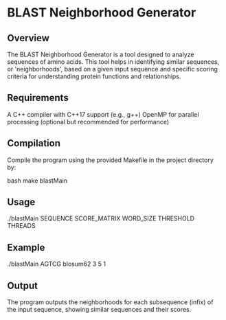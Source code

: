 # BLAST Neighborhood Generator
## Overview

The BLAST Neighborhood Generator is a tool designed to analyze sequences of amino acids. This tool helps in identifying similar sequences, or 'neighborhoods', based on a given input sequence and specific scoring criteria for understanding protein functions and relationships.

## Requirements

A C++ compiler with C++17 support (e.g., g++)
OpenMP for parallel processing (optional but recommended for performance)


## Compilation

Compile the program using the provided Makefile in the project directory by:

bash make blastMain

## Usage

./blastMain SEQUENCE SCORE_MATRIX WORD_SIZE THRESHOLD THREADS

## Example
./blastMain AGTCG blosum62 3 5 1

## Output
The program outputs the neighborhoods for each subsequence (infix) of the input sequence, showing similar sequences and their scores.